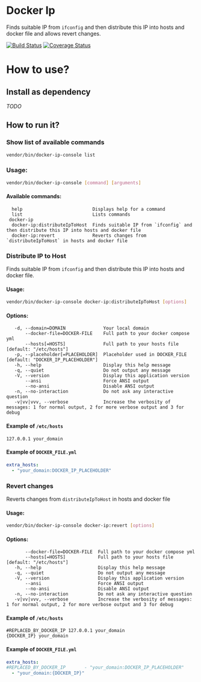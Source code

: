 Docker Ip
=========

Finds suitable IP from `ifconfig` and then distribute this IP into hosts and docker file and allows revert changes.

[![Build Status](https://travis-ci.org/MortalFlesh/docker-ip-php.svg?branch=master)](https://travis-ci.org/MortalFlesh/docker-ip-php)
[![Coverage Status](https://coveralls.io/repos/github/MortalFlesh/docker-ip-php/badge.svg?branch=master)](https://coveralls.io/github/MortalFlesh/docker-ip-php?branch=master)

# How to use?

## Install as dependency

_TODO_

## How to run it?

### Show list of available commands
```bash
vendor/bin/docker-ip-console list
```

### Usage:
```bash
vendor/bin/docker-ip-console [command] [arguments]
```

#### Available commands:
      help                          Displays help for a command
      list                          Lists commands
     docker-ip
      docker-ip:distributeIpToHost  Finds suitable IP from `ifconfig` and then distribute this IP into hosts and docker file
      docker-ip:revert              Reverts changes from `distributeIpToHost` in hosts and docker file


### Distribute IP to Host
Finds suitable IP from `ifconfig` and then distribute this IP into hosts and docker file.

#### Usage:
```bash
vendor/bin/docker-ip-console docker-ip:distributeIpToHost [options]
```

#### Options:
       -d, --domain=DOMAIN              Your local domain
           --docker-file=DOCKER-FILE    Full path to your docker compose yml
           --hosts[=HOSTS]              Full path to your hosts file [default: "/etc/hosts"]
       -p, --placeholder[=PLACEHOLDER]  Placeholder used in DOCKER_FILE [default: "DOCKER_IP_PLACEHOLDER"]
       -h, --help                       Display this help message
       -q, --quiet                      Do not output any message
       -V, --version                    Display this application version
           --ansi                       Force ANSI output
           --no-ansi                    Disable ANSI output
       -n, --no-interaction             Do not ask any interactive question
       -v|vv|vvv, --verbose             Increase the verbosity of messages: 1 for normal output, 2 for more verbose output and 3 for debug

#### Example of `/etc/hosts`
```
127.0.0.1 your_domain
```

#### Example of `DOCKER_FILE.yml`
```yaml
extra_hosts:
  - "your_domain:DOCKER_IP_PLACEHOLDER"
```


### Revert changes
Reverts changes from `distributeIpToHost` in hosts and docker file

#### Usage:
```bash
vendor/bin/docker-ip-console docker-ip:revert [options]
```

#### Options:
           --docker-file=DOCKER-FILE  Full path to your docker compose yml
           --hosts[=HOSTS]            Full path to your hosts file [default: "/etc/hosts"]
       -h, --help                     Display this help message
       -q, --quiet                    Do not output any message
       -V, --version                  Display this application version
           --ansi                     Force ANSI output
           --no-ansi                  Disable ANSI output
       -n, --no-interaction           Do not ask any interactive question
       -v|vv|vvv, --verbose           Increase the verbosity of messages: 1 for normal output, 2 for more verbose output and 3 for debug

#### Example of `/etc/hosts`
```
#REPLACED_BY_DOCKER_IP 127.0.0.1 your_domain
{DOCKER_IP} your_domain
```

#### Example of `DOCKER_FILE.yml`
```yaml
extra_hosts:
#REPLACED_BY_DOCKER_IP       - "your_domain:DOCKER_IP_PLACEHOLDER"
  - "your_domain:{DOCKER_IP}"
```
